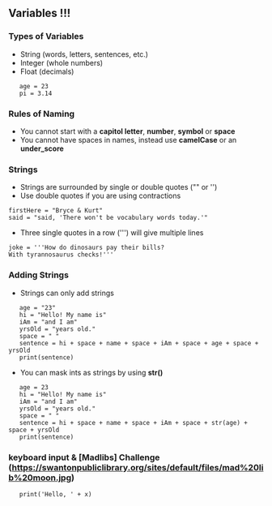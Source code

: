 ## Variables !!!

### Types of Variables
* String (words, letters, sentences, etc.)
* Integer (whole numbers)
* Float (decimals)
```name = "Barb"
   age = 23
   pi = 3.14
```

### Rules of Naming
* You cannot start with a **capitol letter**, **number**, **symbol** or **space**
* You cannot have spaces in names, instead use **camelCase** or an **under_score**

### Strings
* Strings are surrounded by single or double quotes ("" or '')
* Use double quotes if you are using contractions
```
firstHere = "Bryce & Kurt"
said = "said, 'There won't be vocabulary words today.'"
```
* Three single quotes in a row (''') will give multiple lines
```
joke = '''How do dinosaurs pay their bills?
With tyrannosaurus checks!'''
```

### Adding Strings
* Strings can only add strings
```name = "Barb"
   age = "23"
   hi = "Hello! My name is"
   iAm = "and I am"
   yrsOld = "years old."
   space = " "
   sentence = hi + space + name + space + iAm + space + age + space + yrsOld
   print(sentence)
```
* You can mask ints as strings by using **str()**
```name = "Barb"
   age = 23
   hi = "Hello! My name is"
   iAm = "and I am"
   yrsOld = "years old."
   space = " "
   sentence = hi + space + name + space + iAm + space + str(age) + space + yrsOld
   print(sentence)
```

### keyboard input & [Madlibs] Challenge (https://swantonpubliclibrary.org/sites/default/files/mad%20lib%20moon.jpg)
```x = input('enter your name.')
   print('Hello, ' + x)
```

